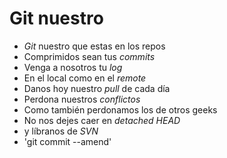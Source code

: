# Git nuestro

* *Git* nuestro que estas en los repos
* Comprimidos sean tus *commits*
* Venga a nosotros tu *log*
* En el local como en el *remote*
* Danos hoy nuestro *pull* de cada día
* Perdona nuestros *conflictos*
* Como también perdonamos los de otros geeks
* No nos dejes caer en *detached HEAD*
* y líbranos de *SVN*
* 'git commit --amend'

